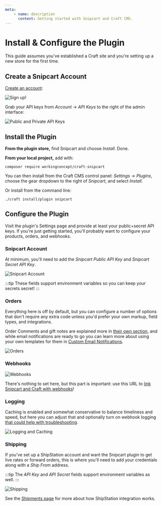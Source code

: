 ```yaml
---
meta:
    - name: description
      content: Getting started with Snipcart and Craft CMS.
---
```


# Install & Configure the Plugin

This guide assumes you've established a Craft site and you're setting up a new store for the first time.

## Create a Snipcart Account

[Create an account](https://app.snipcart.com/register):

![Sign up!](../../resources/sign-up.png)

Grab your API keys from _Account_ → _API Keys_ to the right of the admin interface:

![Public and Private API Keys](../../resources/api-keys.png)

## Install the Plugin

**From the plugin store,** find Snipcart and choose _Install_. Done.

**From your local project,** add with:

```
composer require workingconcept/craft-snipcart
```

You can then install from the Craft CMS control panel: _Settings_ → _Plugins_, choose the gear dropdown to the right of _Snipcart_, and select _Install_.

Or install from the command line:

```
./craft install/plugin snipcart
```

## Configure the Plugin

Visit the plugin's Settings page and provide at least your public+secret API keys. If you're just getting started, you'll probably want to configure your products, orders, and webhooks.

### Snipcart Account

At minimum, you'll need to add the _Snipcart Public API Key_ and _Snipcart Secret API Key_.

![Snipcart Account](../../resources/settings-account.png)

:::tip
These fields support environment variables so you can keep your secrets secret!
:::

### Orders

Everything here is off by default, but you can configure a number of options that don't require any extra code unless you'd prefer your own markup, field types, and integrations.

Order Comments and gift notes are explained more in [their own section](/setup/order-fields.md), and while email notifications are ready to go you can learn more about using your own templates for them in [Custom Email Notifications](/setup/notifications.md).

![Orders](../../resources/settings-orders.png)

### Webhooks

![Webhooks](../../resources/settings-webhooks.png)

There's nothing to set here, but this part is important: use this URL to [link Snipcart and Craft with webhooks](/webhooks/setup.md)!

### Logging

Caching is enabled and somewhat conservative to balance timeliness and speed, but here you can adjust that and optionally turn on webhook logging [that could help with troubleshooting](/troubleshooting/logging.md).

![Logging and Caching](../../resources/settings-logging-caching.png)

### Shipping

If you've set up a ShipStation account and want the Snipcart plugin to get live rates or forward orders, this is where you'll need to add your credentials along with a _Ship From_ address.

:::tip
The _API Key_ and _API Secret_ fields support environment variables as well.
:::

![Shipping](../../resources/settings-shipping.png)

See the [Shipments page](/shipments/overview.md) for more about how ShipStation integration works.
